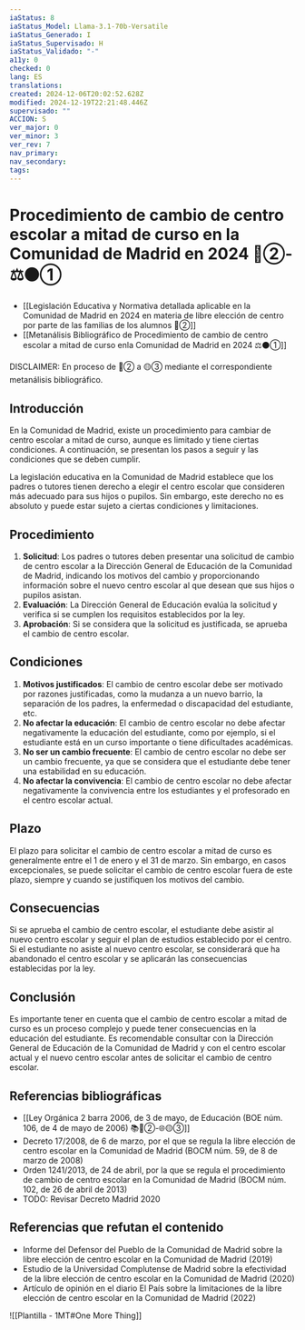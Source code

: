 ```yaml
---
iaStatus: 8
iaStatus_Model: Llama-3.1-70b-Versatile
iaStatus_Generado: I
iaStatus_Supervisado: H
iaStatus_Validado: "-"
a11y: 0
checked: 0
lang: ES
translations: 
created: 2024-12-06T20:02:52.628Z
modified: 2024-12-19T22:21:48.446Z
supervisado: ""
ACCION: S
ver_major: 0
ver_minor: 3
ver_rev: 7
nav_primary: 
nav_secondary: 
tags:
---
```

# Procedimiento de cambio de centro escolar a mitad de curso en la Comunidad de Madrid en 2024 🔴②-⚖️⚫①

* [[Legislación Educativa y Normativa detallada aplicable en la Comunidad de Madrid en 2024 en materia de libre elección de centro por parte de las familias de los alumnos 🔴②]]
* [[Metanálisis Bibliográfico de Procedimiento de cambio de centro escolar a mitad de curso enla Comunidad de Madrid en 2024 ⚖️⚫①]]

DISCLAIMER: En proceso de  🔴② a  🟡③ mediante el correspondiente metanálisis bibliográfico.
## Introducción

En la Comunidad de Madrid, existe un procedimiento para cambiar de centro escolar a mitad de curso, aunque es limitado y tiene ciertas condiciones. A continuación, se presentan los pasos a seguir y las condiciones que se deben cumplir.

La legislación educativa en la Comunidad de Madrid establece que los padres o tutores tienen derecho a elegir el centro escolar que consideren más adecuado para sus hijos o pupilos. Sin embargo, este derecho no es absoluto y puede estar sujeto a ciertas condiciones y limitaciones.

## Procedimiento

1. **Solicitud**: Los padres o tutores deben presentar una solicitud de cambio de centro escolar a la Dirección General de Educación de la Comunidad de Madrid, indicando los motivos del cambio y proporcionando información sobre el nuevo centro escolar al que desean que sus hijos o pupilos asistan.
2. **Evaluación**: La Dirección General de Educación evalúa la solicitud y verifica si se cumplen los requisitos establecidos por la ley.
3. **Aprobación**: Si se considera que la solicitud es justificada, se aprueba el cambio de centro escolar.

## Condiciones

1. **Motivos justificados**: El cambio de centro escolar debe ser motivado por razones justificadas, como la mudanza a un nuevo barrio, la separación de los padres, la enfermedad o discapacidad del estudiante, etc.
2. **No afectar la educación**: El cambio de centro escolar no debe afectar negativamente la educación del estudiante, como por ejemplo, si el estudiante está en un curso importante o tiene dificultades académicas.
3. **No ser un cambio frecuente**: El cambio de centro escolar no debe ser un cambio frecuente, ya que se considera que el estudiante debe tener una estabilidad en su educación.
4. **No afectar la convivencia**: El cambio de centro escolar no debe afectar negativamente la convivencia entre los estudiantes y el profesorado en el centro escolar actual.

## Plazo

El plazo para solicitar el cambio de centro escolar a mitad de curso es generalmente entre el 1 de enero y el 31 de marzo. Sin embargo, en casos excepcionales, se puede solicitar el cambio de centro escolar fuera de este plazo, siempre y cuando se justifiquen los motivos del cambio.

## Consecuencias

Si se aprueba el cambio de centro escolar, el estudiante debe asistir al nuevo centro escolar y seguir el plan de estudios establecido por el centro. Si el estudiante no asiste al nuevo centro escolar, se considerará que ha abandonado el centro escolar y se aplicarán las consecuencias establecidas por la ley.

## Conclusión

Es importante tener en cuenta que el cambio de centro escolar a mitad de curso es un proceso complejo y puede tener consecuencias en la educación del estudiante. Es recomendable consultar con la Dirección General de Educación de la Comunidad de Madrid y con el centro escolar actual y el nuevo centro escolar antes de solicitar el cambio de centro escolar.

## Referencias bibliográficas

* [[Ley Orgánica 2 barra 2006, de 3 de mayo, de Educación (BOE núm. 106, de 4 de mayo de 2006) 📚🔴②-🌐🟡③]]
* Decreto 17/2008, de 6 de marzo, por el que se regula la libre elección de centro escolar en la Comunidad de Madrid (BOCM núm. 59, de 8 de marzo de 2008)
* Orden 1241/2013, de 24 de abril, por la que se regula el procedimiento de cambio de centro escolar en la Comunidad de Madrid (BOCM núm. 102, de 26 de abril de 2013)
* TODO: Revisar Decreto Madrid 2020

## Referencias que refutan el contenido

* Informe del Defensor del Pueblo de la Comunidad de Madrid sobre la libre elección de centro escolar en la Comunidad de Madrid (2019)
* Estudio de la Universidad Complutense de Madrid sobre la efectividad de la libre elección de centro escolar en la Comunidad de Madrid (2020)
* Artículo de opinión en el diario El País sobre la limitaciones de la libre elección de centro escolar en la Comunidad de Madrid (2022)

![[Plantilla - 1MT#One More Thing]]